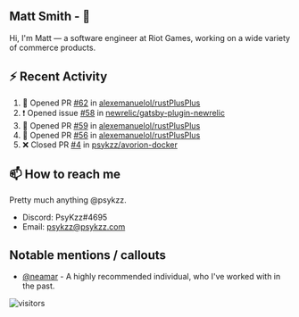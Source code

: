<!--
[![PsyKzz's github stats](https://github-readme-stats.vercel.app/api?username=psykzz&show_icons=true)](https://github.com/anuraghazra/github-readme-stats)
-->

## Matt Smith - 👋
Hi, I'm Matt — a software engineer at Riot Games, working on a wide variety of commerce products.

## ⚡ Recent Activity

<!--START_SECTION:activity-->
1. 💪 Opened PR [#62](https://github.com/alexemanuelol/rustPlusPlus/pull/62) in [alexemanuelol/rustPlusPlus](https://github.com/alexemanuelol/rustPlusPlus)
2. ❗️ Opened issue [#58](https://github.com/newrelic/gatsby-plugin-newrelic/issues/58) in [newrelic/gatsby-plugin-newrelic](https://github.com/newrelic/gatsby-plugin-newrelic)
3. 💪 Opened PR [#59](https://github.com/alexemanuelol/rustPlusPlus/pull/59) in [alexemanuelol/rustPlusPlus](https://github.com/alexemanuelol/rustPlusPlus)
4. 💪 Opened PR [#56](https://github.com/alexemanuelol/rustPlusPlus/pull/56) in [alexemanuelol/rustPlusPlus](https://github.com/alexemanuelol/rustPlusPlus)
5. ❌ Closed PR [#4](https://github.com/psykzz/avorion-docker/pull/4) in [psykzz/avorion-docker](https://github.com/psykzz/avorion-docker)
<!--END_SECTION:activity-->


## 📫 How to reach me

Pretty much anything @psykzz.

- Discord: PsyKzz#4695
- Email: psykzz@psykzz.com


## Notable mentions / callouts

 - [@neamar](https://github.com/neamar) - A highly recommended individual, who I've worked with in the past.


![visitors](https://visitor-badge.glitch.me/badge?page_id=psykzz/psykzz)


